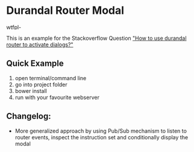 Durandal Router Modal
===========

<a href="http://www.wtfpl.net/download/wtfpl-badge-2/" rel="attachment wp-att-50"><img alt="wtfpl-badge-2" src="http://www.wtfpl.net/wp-content/uploads/2012/12/wtfpl-badge-2.png" width="80" height="15"></a>

This is an example for the Stackoverflow Question
<a href="http://stackoverflow.com/questions/26157912/how-to-use-durandal-router-to-activate-dialogs">"How to use durandal router to activate dialogs?"</a>

Quick Example
-------------

1. open terminal/command line
2. go into project folder
3. bower install
4. run with your favourite webserver

Changelog:
----------
* More generalized approach by using Pub/Sub mechanism to listen to router events, inspect the instruction set and conditionally display the modal